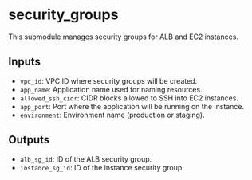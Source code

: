 # security_groups
This submodule manages security groups for ALB and EC2 instances.

## Inputs
- `vpc_id`: VPC ID where security groups will be created.
- `app_name`: Application name used for naming resources.
- `allowed_ssh_cidr`: CIDR blocks allowed to SSH into EC2 instances.
- `app_port`: Port where the application will be running on the instance.
- `environment`: Environment name (production or staging).

## Outputs
- `alb_sg_id`: ID of the ALB security group.
- `instance_sg_id`: ID of the instance security group.
